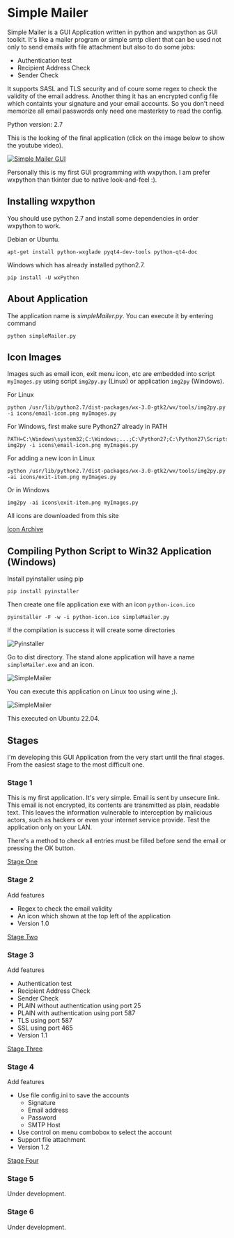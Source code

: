# Simple Mailer

Simple Mailer is a GUI Application written in python and wxpython as GUI toolkit. It's like a mailer program or simple smtp client that can be used 
not only to send emails with file attachment but also to do some jobs:

- Authentication test
- Recipient Address Check
- Sender Check

It supports SASL and TLS security and of coure some regex to check the validity of the email address. Another 
thing it has an encrypted config file which containts your signature and your email accounts. So you don't need 
memorize all email passwords only need one masterkey to read the config.

Python version: 2.7

This is the looking of the final application (click on the image below to show the youtube video).

[![Simple Mailer GUI](simpleMailer.png)](https://www.youtube.com/watch?v=Ktu9UzjThNg)

Personally this is my first GUI programming with wxpython. I am prefer wxpython than tkinter due to native look-and-feel :).

## Installing wxpython

You should use python 2.7 and install some dependencies in order wxpython to work.

Debian or Ubuntu.

    apt-get install python-wxglade pyqt4-dev-tools python-qt4-doc

Windows which has already installed python2.7.

    pip install -U wxPython

## About Application

The application name is _simpleMailer.py_. You can execute it by entering command

    python simpleMailer.py

## Icon Images

Images such as email icon, exit menu icon, etc are embedded into script `myImages.py` using script 
`img2py.py` (Linux) or application `img2py` (Windows).

For Linux

    python /usr/lib/python2.7/dist-packages/wx-3.0-gtk2/wx/tools/img2py.py -i icons/email-icon.png myImages.py

For Windows, first make sure Python27 already in PATH 

    PATH=C:\Windows\system32;C:\Windows;...;C:\Python27;C:\Python27\Scripts
    img2py -i icons\email-icon.png myImages.py

For adding a new icon in Linux

    python /usr/lib/python2.7/dist-packages/wx-3.0-gtk2/wx/tools/img2py.py -ai icons/exit-item.png myImages.py

Or in Windows

    img2py -ai icons\exit-item.png myImages.py

All icons are downloaded from this site

[Icon Archive](https://www.iconarchive.com)

## Compiling Python Script to Win32 Application (Windows)

Install pyinstaller using pip

    pip install pyinstaller

Then create one file application exe with an icon `python-icon.ico`

    pyinstaller -F -w -i python-icon.ico simpleMailer.py

If the compilation is success it will create some directories

![Pyinstaller](pyinstaller.png)

Go to dist directory. The stand alone application will have a name `simpleMailer.exe` and an icon.

![SimpleMailer](simpleMailer.exe.png)

You can execute this application on Linux too using wine ;).

![SimpleMailer](wine.png)

This executed on Ubuntu 22.04.

## Stages

I'm developing this GUI Application from the very start until the final stages. From the easiest 
stage to the most difficult one.

### Stage 1

This is my first application. It's very simple. Email is sent by unsecure link. This email is not encrypted, its 
contents are transmitted as plain, readable text. This leaves the information vulnerable to interception 
by malicious actors, such as hackers or even your internet service provide. Test the application only on
your LAN.

There's a method to check all entries must be filled before send the email or pressing the OK button.

[Stage One](https://github.com/awarmanf/simple_mailer_gui/tree/master/1_Stage_One)

### Stage 2

Add features

- Regex to check the email validity
- An icon which shown at the top left of the application
- Version 1.0

[Stage Two](https://github.com/awarmanf/simple_mailer_gui/tree/master/2_Stage_Two)

### Stage 3

Add features

- Authentication test
- Recipient Address Check
- Sender Check
- PLAIN without authentication using port 25
- PLAIN with authentication using port 587
- TLS using port 587
- SSL using port 465
- Version 1.1

[Stage Three](https://github.com/awarmanf/simple_mailer_gui/tree/master/3_Stage_Three)

### Stage 4

Add features

- Use file config.ini to save the accounts
  - Signature
  - Email address
  - Password
  - SMTP Host
- Use control on menu combobox to select the account
- Support file attachment
- Version 1.2

[Stage Four](https://github.com/awarmanf/simple_mailer_gui/tree/master/4_Stage_Four)

### Stage 5

Under development.

### Stage 6

Under development.






